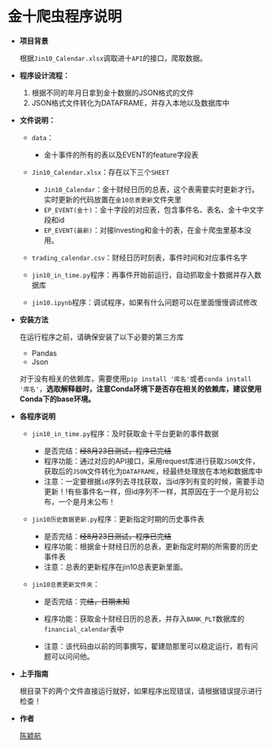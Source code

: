 # 金十爬虫程序说明

- **项目背景**

  根据`Jin10_Calendar.xlsx`调取进十`API`的接口，爬取数据。

  

- **程序设计流程：**

  1. 根据不同的年月日拿到金十数据的JSON格式的文件
  2. JSON格式文件转化为DATAFRAME，并存入本地以及数据库中



+ **文件说明：**

  + `data`：

    + 金十事件的所有的表以及EVENT的feature字段表

  + `Jin10_Calendar.xlsx`：存在以下三个`SHEET`

    + `Jin10_Calendar`：金十财经日历的总表，这个表需要实时更新才行。实时更新的代码放置在`金10总表更新`文件夹里
    + `EP_EVENT(金十)`：金十字段的对应表，包含事件名、表名、金十中文字段和id
    + `EP_EVENT(最新)`：对接Investing和金十的表，在金十爬虫里基本没用。

  + `trading_calendar.csv`：财经日历时刻表，事件时间和对应事件名字

  + `jin10_in_time.py`程序：再事件开始前运行，自动抓取金十数据并存入数据库

  + `jin10.ipynb`程序：调试程序，如果有什么问题可以在里面慢慢调试修改

    

- **安装方法**

  在运行程序之前，请确保安装了以下必要的第三方库

  + Pandas
  + Json

  对于没有相关的依赖库，需要使用`pip install '库名'`或者`conda install '库名'`，**选取解释器时，注意Conda环境下是否存在相关的依赖库，建议使用Conda下的base环境。**

  

+ **各程序说明**

  + `jin10_in_time.py`程序：及时获取金十平台更新的事件数据

    + 是否完结：~~经8月23日测试，程序已完结~~
    + 程序功能：通过对应的API接口，采用request库进行获取`JSON`文件，获取后的`JSON`文件转化为`DATAFRAME`，经最终处理放在本地和数据库中
    + 注意：一定要根据`id`序列去寻找获取，当id序列有变的时候，需要手动更新！!有些事件名一样，但id序列不一样，其原因在于一个是月初公布，一个是月末公布！

  + `jin10历史数据更新.py`程序：更新指定时期的历史事件表

    + 是否完结：~~经8月23日测试，程序已完结~~
    + 程序功能：根据金十财经日历的总表，更新指定时期的所需要的历史事件表
    + 注意：总表的更新程序在jin10总表更新里面。

  + `jin10总表更新文件夹`：

    + 是否完结：~~完结，日期未知~~

    + 程序功能：获取金十财经日历的总表，并存入`BANK_PLT`数据库的`financial_calendar`表中

    + 注意：该代码由以前的同事撰写，翟建勋那里可以稳定运行，若有问题可以问问他。

      

- **上手指南**

  根目录下的两个文件直接运行就好，如果程序出现错误，请根据错误提示进行检查！

  

- **作者**

  [陈颖航](https://github.com/jason51108)

